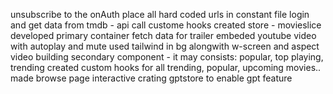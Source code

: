 unsubscribe to the onAuth
place all hard coded urls in constant file
login and get data from tmdb - api call
custome hooks 
created store - movieslice
developed primary container
fetch data for trailer 
embeded youtube video with autoplay and mute
used tailwind in bg alongwith w-screen and aspect video
building secondary component - it may consists: popular, top playing, trending
created custom hooks for all trending, popular, upcoming movies..
made browse page interactive
crating gptstore to enable gpt feature
